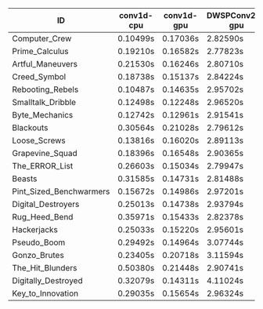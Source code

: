 |ID|conv1d-cpu|conv1d-gpu|DWSPConv2D-gpu|gemm-gpu|avg|
|-|-|-|-|-|-|
|Computer_Crew|0.10499s|0.17036s|2.82590s|1.71294s|1.20355s|
|Prime_Calculus|0.19210s|0.16582s|2.77823s|1.71499s|1.21278s|
|Artful_Maneuvers|0.21530s|0.16246s|2.80710s|1.68221s|1.21677s|
|Creed_Symbol|0.18738s|0.15137s|2.84224s|1.74667s|1.23192s|
|Rebooting_Rebels|0.10487s|0.14635s|2.95702s|1.74781s|1.23901s|
|Smalltalk_Dribble|0.12498s|0.12248s|2.96520s|1.74882s|1.24037s|
|Byte_Mechanics|0.12742s|0.12961s|2.91541s|1.80476s|1.24430s|
|Blackouts|0.30564s|0.21028s|2.79612s|1.66964s|1.24542s|
|Loose_Screws|0.13816s|0.16020s|2.89113s|1.80254s|1.24801s|
|Grapevine_Squad|0.18396s|0.16548s|2.90365s|1.78671s|1.25995s|
|The_ERROR_List|0.26603s|0.15034s|2.79947s|1.87815s|1.27350s|
|Beasts|0.31585s|0.14731s|2.81488s|1.87191s|1.28749s|
|Pint_Sized_Benchwarmers|0.15672s|0.14986s|2.97201s|1.92024s|1.29971s|
|Digital_Destroyers|0.25013s|0.14738s|2.93794s|1.86607s|1.30038s|
|Rug_Heed_Bend|0.35971s|0.15433s|2.82378s|1.86604s|1.30097s|
|Hackerjacks|0.25033s|0.15220s|2.95601s|1.87697s|1.30888s|
|Pseudo_Boom|0.29492s|0.14964s|3.07744s|1.92837s|1.36259s|
|Gonzo_Brutes|0.23405s|0.20718s|3.11594s|1.95247s|1.37741s|
|The_Hit_Blunders|0.50380s|0.21448s|2.90741s|1.89765s|1.38084s|
|Digitally_Destroyed|0.32079s|0.14311s|4.11024s|2.47231s|1.76161s|
|Key_to_Innovation|0.29035s|0.15654s|2.96324s|infs|infs|
